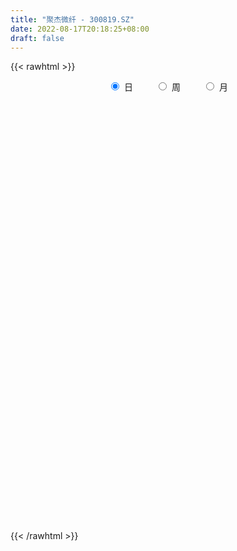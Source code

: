 ```yaml
---
title: "聚杰微纤 - 300819.SZ"
date: 2022-08-17T20:18:25+08:00
draft: false
---
```

{{< rawhtml >}}
    <div style="text-align: center">
        <label style="padding: 1rem;"><input style="margin-right: .5rem" type="radio" name="period" value="D" checked onclick="period_change(this)">日</label>
        <label style="padding: 1rem;"><input style="margin-right: .5rem" type="radio" name="period" value="W" onclick="period_change(this)">周</label>
        <label style="padding: 1rem;"><input style="margin-right: .5rem" type="radio" name="period" value="M" onclick="period_change(this)">月</label>
    </div>
    <div id="chart" style="height: 700px;"></div> 
    <script type="text/javascript">
        const D_v = [25847.91,18258.05,14314.94,22507.45,36857.65,26381.67,23569.54,19978.23,11610.58,15447.82,17485.93,14094.96,19907.01,17908.65,12271.94,16408.83,10907.7,17112.29,43979.77,55305.99,62215.77,42355.38,44152.92,32866.29,22773.02,37470.37,57990.97,60754.78,60432.25,46163.68,79133.49,54189.05,30076.0,44196.84,26921.11,23474.7,50972.89,34820.01,29153.8,32772.76,26202.8,23446.8,14489.0,14302.75,7083.0,13094.88,10352.0,20653.69,22311.0,119413.39,137390.2,167873.13,177736.24,160129.41,164957.95,157851.06,127875.39,101345.61,163042.72,162546.96,186731.84,158013.6,106488.36,84750.14,81098.58,62811.7,62217.72,55569.94,48697.0,41864.44,35556.94,28056.58,108508.87,66948.12,102937.7,154190.88,163069.7,117097.52,93473.0,96605.93,81693.35,66811.23,48657.23,104752.87,79129.0,119278.35,85132.0,95866.93,73642.89,55622.94,46351.35,53572.35,44265.35,57577.37,54307.37,52537.94,49662.41,44296.41,70607.35,53675.37,48922.59,29031.0,42041.94,46320.19,42225.64,39780.41,35633.47,47869.82,50085.0,58211.78,31185.0,37573.39,31648.53,38718.16,49212.18,48061.76,38192.98,79771.98,60666.12,55603.12,36888.37,32867.29,30373.94,28944.94,26890.59,23620.49,25836.0,24131.0,28795.94,19360.0,23929.0,23015.0,21147.88,18724.0,34518.94,39359.0,44508.18,39437.58,55081.12,85868.0,56885.0,49267.0,41458.0,37121.0,37406.0,31893.0,29164.0,107773.67,139832.49,93606.0,67543.0,43843.0,53427.0,52571.49,104675.49,61759.0,49471.0,80752.0,136582.0,97979.0,103151.0,96459.95,90697.0,62415.95,55506.0,57431.0,73112.0,52783.0,77786.0,55608.0,44392.0,57125.0,78718.0,57210.0,41811.0,44076.0,70352.0,62288.0,68764.0,86281.0,86196.49,82802.0,81596.24,59484.0,38305.81,54254.75,45674.83,62749.94,50856.0,59892.0,47228.94,43570.0,77666.16,52605.0,43030.0,28131.94,24653.94,23278.92,26657.98,52639.98,31868.92,24708.94,20834.81,35659.0,27554.0,19440.81,20030.0,13625.94,16396.0,26563.0,20984.0,29113.96,21831.0,18489.94,17305.88,45291.94,29590.0,44762.94,25852.0,23515.94,81518.52,51444.0,48797.0,31645.94,29738.94,25874.0,28680.51,21691.88,19347.94,25089.94,31053.08,24099.7,25227.0,16894.0,36289.76,23509.0,21359.0,15233.0,14111.58,19570.0,21265.0,16135.02,14201.0,29063.94,20362.94,16644.94,15159.94,21596.94,25982.94,22602.77,14190.0,16700.77,13679.94,14332.94,10122.94,17065.57,11815.99,14969.0,13486.0,24894.77,15142.94,12709.0,14193.0,11011.0,12977.0,12895.32,13050.37,8558.2,15226.57,10080.0,18314.02,13735.02,14899.0,28519.79,18316.0,16594.82,9883.0,16714.0,23944.76,18851.76,14312.51,6382.98,14519.0,20466.0,10423.0,7064.0,8004.0,4614.94,17208.37,40513.35,63456.94,37814.76,30186.0,50781.75,47445.0,32228.0,25875.0,20666.0,23035.02,17921.0,12239.0,17218.0,10953.0,17955.0,28625.0,19472.0,21092.0,23043.02,39200.02,35047.02,27105.65,31500.0,21500.0,16684.0,30408.81,19564.0,19930.0,21596.0,25007.0,22341.0,49134.0,30493.0,23060.87,17391.0,12928.0,18299.0,26037.94,19303.94,17620.0,17191.0,9958.0,10447.0,9156.0,28575.0,15474.0,15179.0,10965.0,9917.0,10819.0,7068.0,9562.0,9714.0,11764.0,9472.33,5351.0,6346.0,5449.0,5707.0,9319.0,13191.0,12566.0,10863.0,17203.94,10167.0,6738.0,9439.0,14025.78,11533.57,30687.98,32250.0,19880.17,38338.94,21280.79,8983.0,15111.0,8952.0,9352.94,7298.0,9739.0,7819.0,6349.0,5993.0,6224.77,7761.0,6263.0,6396.0,6674.0,5541.0,8623.0,6749.0,5132.0,11851.0,7036.0,7319.0,5597.0,5934.0,4629.0,5332.0,7337.0,8132.0,10133.0,7346.0,5835.0,7460.0,10195.1,10017.1,7434.0,5978.0,5602.75,6820.0,3710.2,4123.0,47323.75,34478.76,22906.32,15274.62,13292.0,12530.0,7037.0,8844.0,10077.76,5845.0,5465.0,4914.0,5077.0,17234.0,10367.32,5957.0,29091.0,48557.81,62410.38,42625.87,38791.0,30828.0,37521.81,32436.81,21201.2,26458.98,17495.0,15073.0,16172.0,32116.0,23293.2,15006.0,15374.0,21502.0,13928.0,23088.2,15602.0,18579.0,6972.81,13886.81,9536.0,7240.2,6950.0,13539.0,9503.0,15685.0,25716.0,18484.0,15597.5,16389.5,21922.5,21548.5,25692.5,16352.5,16465.0,13050.67,12642.5,13539.0,8869.0,17121.09,14033.99,27794.09,18760.0,27511.31,39473.5,26345.75,75560.3,96254.13,61114.81,33252.99,24962.0,28993.84,13137.0,58017.28,27760.78,43152.77,32288.77,19658.5,17345.0,17106.0,19374.0,19860.0,27190.3,22527.0,15296.0,17923.0,35033.53,15928.5,13144.96,15805.0,10801.0,7724.71,9152.01,15224.0,11423.91,10818.0,9970.0,15909.99]
const D_histogram = [0.0,-0.0319088319,-0.0514395825,-0.0218657878,0.0229454278,0.0155553611,0.0319580318,-0.0161548911,-0.0313083521,-0.0887553973,-0.0865345181,-0.0691703147,-0.0245600537,0.015699643,0.0293882221,0.0026636208,-0.0180020002,-0.0005604284,0.0462347214,0.1401403231,0.2168502668,0.2297653733,0.2551012362,0.1873952346,0.1595828627,0.1802054764,0.2258653445,0.3015404894,0.3530837421,0.3240917266,0.3462348129,0.0864100978,-0.0718797729,-0.0534069563,-0.0807044619,-0.1299695835,-0.0631276441,-0.0417439274,0.0133011163,-0.0277050587,-0.034804084,-0.1337947381,-0.2300038952,-0.3488962974,-0.3964826502,-0.4285245419,-0.3671186504,-0.2208058108,-0.0909829511,0.1623050086,0.7071598616,1.4837231458,2.2701670907,2.5715940644,2.5033251258,2.4756270921,2.2304895748,1.845344799,1.7228347559,1.6946824283,1.737963019,0.9525043183,0.3209595566,-0.0930332892,-0.6301904754,-0.904795839,-1.2964098171,-1.4506992087,-1.5641826367,-1.7363875657,-1.8162650002,-1.7661287437,-1.4652648293,-1.3694026227,-1.0918672487,-0.3232351801,0.2643741843,0.4358909376,0.3685330598,0.346235409,0.0219848761,-0.4011859193,-0.6654255649,-0.4694281651,-0.4440822173,-0.1392787741,0.0142303348,0.2116120778,0.1391216435,-0.1111618173,-0.3656969041,-0.3859965339,-0.4298457051,-0.356903417,-0.568595016,-0.7663306426,-0.8117422977,-0.8742358845,-0.7768797684,-0.7849678518,-0.9552124278,-0.9951828108,-0.9102075419,-0.7767403515,-0.7929659852,-0.8365406129,-0.7641544799,-0.7825980162,-0.7173751359,-0.8210285782,-0.8534704671,-0.935911647,-0.9787807385,-1.0523573078,-0.9276887215,-0.6640395562,-0.4487555921,0.0405723472,0.2591925444,0.3752210924,0.3006705378,0.180729075,0.1364922841,0.1506480601,0.0848077675,0.0090998969,0.0568760085,0.0594381452,-0.0144719925,-0.0896481594,-0.0772333474,-0.0876123545,-0.0783491297,-0.0672923807,0.079117545,0.3197396139,0.5435281605,0.6193511611,0.7533991069,0.9981601193,1.0451283796,0.9926358871,0.864252761,0.7766642442,0.6262070989,0.5174717414,0.3092194223,0.5108438428,0.8140475177,0.9742689999,0.8683264567,0.767610683,0.6864646271,0.6036811172,0.6951427121,0.6348063457,0.4957201006,0.5125473526,0.700352696,0.7024465852,0.7612897488,0.8610932951,0.8696091613,0.6895675664,0.3889973955,0.2038887816,0.1795221336,0.0902095058,0.0693272746,0.0335603097,-0.1788544543,-0.323243579,-0.3286213208,-0.3645393709,-0.5298430171,-0.6463927307,-0.6935307802,-0.6669459498,-0.5257416622,-0.3476179587,-0.3623065351,-0.3213899451,-0.2380990435,-0.361815905,-0.5071392192,-0.497048742,-0.5523172155,-0.7413981547,-0.7710903037,-0.6848031319,-0.6047278999,-0.5237074505,-0.6091595438,-0.6858717888,-0.7827920983,-0.7917016009,-0.7253071901,-0.6958659145,-0.5963697001,-0.3623707735,-0.2520672514,-0.1504729031,-0.0688927311,0.0726045925,0.1387746765,0.1558605954,0.1185944182,0.0999987851,0.0696016714,0.137265241,0.1419160712,0.1952110301,0.1423775339,0.0318516565,0.0134165794,0.1423446027,0.230194936,0.349709959,0.3799012992,0.3146434888,0.5030558087,0.542688064,0.5725453959,0.5155483278,0.4008200329,0.2747910961,0.2370042059,0.1570490128,0.1278872945,0.1209501639,0.1573870856,0.1651343847,0.1649660862,0.093737082,0.0893407525,0.0534703724,-0.0252577068,-0.1017746493,-0.1094830974,-0.1423331674,-0.2125075935,-0.2770243069,-0.3180269925,-0.2610070082,-0.2036547582,-0.1913944145,-0.1431474445,-0.0777385616,0.0085771256,-0.0095048323,-0.0467411208,-0.0001124865,0.0270757094,0.024637638,0.0394399415,0.0195099605,0.013910467,-0.0449864352,-0.0300763225,0.0220852382,-0.002192296,0.0092220773,0.0053738226,0.0138467379,-0.0036185852,-0.0485430411,-0.095449163,-0.1256046712,-0.0897873015,-0.0857681559,-0.0289425916,0.026159257,0.0714889721,0.1489978117,0.1682446754,0.1463907622,0.1359637107,0.138679099,0.1874640893,0.1632225764,0.1081481149,0.0446850578,-0.0131526969,-0.0975878779,-0.1844725066,-0.2175013612,-0.2796413204,-0.2661498116,-0.1632349435,0.0360163729,0.2851223371,0.3558476029,0.3976789182,0.4846711781,0.4934725928,0.4216850898,0.3002735986,0.187900498,0.0407062881,-0.024963237,-0.0730495128,-0.165501766,-0.2326747946,-0.1886924015,-0.0711719155,-0.0290675519,0.026806005,0.0685362692,0.1335195526,0.0874747908,0.0627607238,0.0972411956,0.1074440744,0.0927160168,0.1286546756,0.12142092,0.1319023586,0.0766942314,0.084502542,0.0865340474,0.1605840597,0.1721414338,0.1799074997,0.1493803764,0.110151524,0.0557868007,0.0712391425,0.012054561,-0.0831777996,-0.1945460398,-0.2535868756,-0.2889204469,-0.2832714761,-0.2132953391,-0.1776580854,-0.125440072,-0.0978280194,-0.084948476,-0.1066734251,-0.1104152133,-0.0858451028,-0.074616292,-0.1117350682,-0.1578113818,-0.1665218974,-0.1305544457,-0.1153966941,-0.0927538123,-0.0542696123,0.0069279677,0.0536109203,0.0777779951,0.1074482332,0.1151549526,0.1084289037,0.1125456102,0.0949062548,0.0611481117,0.1025184532,0.0054188161,-0.0010856558,0.0393257902,-0.0143184029,-0.068548729,-0.1794977797,-0.2144726385,-0.2965089282,-0.2830889215,-0.2016007431,-0.1214661377,-0.0646109908,-0.0404963759,-0.0508382535,-0.0227683567,-0.0128855855,0.019570684,0.0363497958,0.0487220981,0.0913960353,0.0970102643,0.1095132516,0.0648021684,0.0445006199,0.0264214236,0.0297679754,0.0507677285,0.0567267255,0.0323951434,0.0177212754,-0.0310137915,-0.108044948,-0.105991576,-0.0848680972,-0.112694345,-0.2071382037,-0.2128310561,-0.1742383397,-0.1305740852,-0.0850842598,-0.0387263998,-0.0050153655,-0.0058757627,0.1452376779,0.1925379185,0.1514300145,0.1167080069,0.102220802,0.0371251768,0.0151127623,-0.0406795823,-0.1037780859,-0.1449373304,-0.1417777231,-0.1662037773,-0.1590356524,-0.1142092528,-0.0765868928,-0.0631465004,0.0398756046,0.1858961983,0.3405782497,0.2888640285,0.1557859056,0.0255566441,0.0123716066,0.0266237106,0.0783249127,0.0880683927,0.1307906944,0.1514406823,0.1587430309,0.2347922791,0.2243263647,0.2043441423,0.1381357373,0.1641722492,0.1499223569,0.1752828668,0.1573710943,0.0605868931,0.0054563259,0.0048381144,-0.030514505,-0.0576354148,-0.0614511702,-0.0362797324,-0.0165127054,0.0371589555,0.1104594875,0.1204929375,-0.3987720963,-0.698356709,-0.8314662934,-0.860294124,-0.8311371876,-0.7671851775,-0.6887717788,-0.584051496,-0.4752973028,-0.4011795172,-0.3096225102,-0.195912575,-0.0987208409,0.0030311341,0.0716679859,0.1387618759,0.2189241743,0.2464167411,0.3161134744,0.3957635009,0.3802099755,0.343862249,0.2898592067,0.2122823727,0.1694615321,0.194317765,0.1730547594,0.2148645828,0.2322608165,0.2412100726,0.2227861965,0.2138286488,0.2005757968,0.198908201,0.1996688489,0.1829493903,0.1519041627,0.1214573389,0.0205908697,-0.0387623563,-0.0510271984,-0.050887655,-0.0358446718,-0.0236545617,-0.0119231593,0.007229226,0.015972577,0.0234405911,0.0334933971,0.0477538608]
const D_fast = [0.0,-0.0398860399,-0.0722766861,-0.0481693384,0.0023782342,-0.0011229922,0.0232691864,-0.0288824592,-0.0518630083,-0.1314989028,-0.1509116531,-0.1508400284,-0.1123697808,-0.0681851733,-0.0471495387,-0.0732082349,-0.0983743559,-0.0810728911,-0.022719061,0.1062216214,0.2371441319,0.3075005816,0.3966117536,0.3757545606,0.3878379045,0.4535118872,0.5556380915,0.7066983587,0.846512547,0.8985434631,1.0072452526,0.7690230619,0.592763248,0.5978843255,0.5504107044,0.468653187,0.5197132154,0.5306609502,0.589031273,0.5410988333,0.525298787,0.3928594483,0.2391493175,0.033032841,-0.1136741744,-0.2528472016,-0.2832209727,-0.1921095857,-0.0850324639,0.2088317479,0.9304765664,2.077970637,3.4319563546,4.3762818445,4.9338441873,5.5250529266,5.837537803,5.913729227,6.2219278728,6.6174461523,7.0952174977,6.5478848767,5.996580004,5.5593288359,4.8646240309,4.3638197075,3.6481032752,3.1311390814,2.6266099943,2.0203081739,1.4863644893,1.0949685598,1.0295162669,0.7830278178,0.7875963797,1.4754196532,2.1291225638,2.4096120514,2.4343874385,2.4986486399,2.1798943261,1.6564270508,1.2258310141,1.3044713726,1.2187967661,1.4887805157,1.6458472083,1.8961319708,1.8584219474,1.5803480323,1.2343887195,1.1175899562,0.9662793587,0.9499957925,0.5961554396,0.2068371523,-0.0415100773,-0.3225626352,-0.4194264611,-0.6237565075,-1.0328041905,-1.3215702761,-1.4641468927,-1.5248647902,-1.7393319202,-1.9920417011,-2.1106941881,-2.3247872284,-2.4389081321,-2.7478187189,-2.9936282246,-3.3100473163,-3.5976115925,-3.9342774887,-4.0415310827,-3.9438918065,-3.8407967404,-3.3413257144,-3.057907381,-2.8480735599,-2.84745648,-2.9222156741,-2.9323293939,-2.880511603,-2.9251499536,-2.99858285,-2.9365877363,-2.9191660633,-2.9966941992,-3.0942824059,-3.1011759308,-3.1334580265,-3.1437820842,-3.1495484304,-2.9833591183,-2.662802146,-2.3031315592,-2.0724707683,-1.7500730459,-1.2557720036,-0.9475216485,-0.7518551691,-0.664175105,-0.5575975607,-0.5515029313,-0.5308703535,-0.661817817,-0.3324824358,0.1742331186,0.5780218507,0.6891609217,0.7803478187,0.8708179196,0.938954689,1.204201962,1.302567182,1.287410962,1.4323750522,1.7952685695,1.9729741051,2.2221397059,2.5372165759,2.7631347325,2.7554850292,2.5521642071,2.4180277886,2.438541674,2.3717814227,2.3682310101,2.3408541226,2.083725745,1.8585257256,1.7709926537,1.6439397608,1.3461753603,1.0680274641,0.8475067195,0.7073550625,0.7171239345,0.8083431483,0.7030779381,0.6636470419,0.6874131826,0.4732423449,0.2011342259,0.0869625176,-0.1063852598,-0.4808157377,-0.7032804626,-0.7881940738,-0.8593008168,-0.90920723,-1.1469492092,-1.3951294014,-1.6877477355,-1.8945826384,-2.0095150251,-2.1540402281,-2.2036364387,-2.0602302055,-2.0129434962,-1.9489673736,-1.8846103845,-1.7249619128,-1.6240981596,-1.5680470919,-1.5756646646,-1.5692606014,-1.5822572972,-1.4802774173,-1.4401475693,-1.3380498529,-1.3552889656,-1.457851929,-1.4729328612,-1.3084186871,-1.1630196199,-0.9560771071,-0.8309104421,-0.8175073804,-0.5033311083,-0.3280268369,-0.1550331561,-0.0831431423,-0.097666429,-0.1549975917,-0.1335334304,-0.1742263704,-0.171416265,-0.1481158546,-0.0723321615,-0.0233012662,0.0177719567,-0.0300227769,-0.0120839183,-0.0345867053,-0.1196292112,-0.2215898161,-0.2566690385,-0.3251024003,-0.4484037248,-0.582176515,-0.7026859487,-0.7109177164,-0.7044791559,-0.7400674158,-0.727607307,-0.6816330645,-0.5931730959,-0.6136312619,-0.6625528306,-0.6159523179,-0.5819951947,-0.5782738566,-0.5536115677,-0.5686640586,-0.5707859353,-0.6409294464,-0.6335384143,-0.575855544,-0.6006811523,-0.5869612596,-0.5894660586,-0.5775314589,-0.5959014283,-0.6529616444,-0.7237300571,-0.7852867331,-0.7719161888,-0.7893390821,-0.7397491657,-0.6781075029,-0.6149055447,-0.5001472522,-0.4388392196,-0.4240954423,-0.4005315661,-0.3631464031,-0.2674953905,-0.2509312593,-0.2789686921,-0.3312604848,-0.3923864137,-0.5012185641,-0.6342213194,-0.7216255144,-0.8536758037,-0.9067217477,-0.8446156156,-0.6363602059,-0.3159736575,-0.156286491,-0.0150354461,0.1931246084,0.3252941712,0.3589279407,0.3125848491,0.2471868731,0.1101692352,0.0382589008,-0.0280897532,-0.1619174479,-0.2872591751,-0.2904498824,-0.1907223753,-0.1558848996,-0.0933098415,-0.0344455099,0.0639176616,0.0397415975,0.0307177115,0.0895084821,0.1265723795,0.1350233262,0.2031256539,0.2262471283,0.2697041566,0.2336695872,0.2626035333,0.2862685505,0.4004645777,0.4550573103,0.5078002512,0.5146182219,0.5029272506,0.4625092275,0.4957713549,0.4396004137,0.3235736031,0.163568853,0.0411312983,-0.0664323848,-0.131601283,-0.1149489807,-0.1237262484,-0.102868253,-0.0997132052,-0.1080707809,-0.1564640863,-0.1878096778,-0.1847008429,-0.1921261051,-0.2571786484,-0.3427078074,-0.3930487974,-0.3897199572,-0.4034113791,-0.4039569503,-0.3790401535,-0.3161105815,-0.2560248989,-0.2124133253,-0.1558810289,-0.1193855713,-0.0990043942,-0.0667512853,-0.060664077,-0.0791351921,-0.0121352374,-0.1078801704,-0.1146560562,-0.0644131626,-0.1216369564,-0.1930044649,-0.3488279605,-0.4374209789,-0.5935845007,-0.6509367243,-0.6198487317,-0.5700806608,-0.5293782615,-0.5153877406,-0.5384391815,-0.5160613739,-0.5093999991,-0.4720510587,-0.4461844978,-0.421631671,-0.356108725,-0.3262419299,-0.2863606297,-0.3148711709,-0.3240475644,-0.3355214047,-0.3247328591,-0.2910411739,-0.2709004955,-0.2871332917,-0.297376841,-0.3538653557,-0.4579077493,-0.4823522713,-0.4824458168,-0.5384456508,-0.6846740604,-0.7435746768,-0.7485415453,-0.7375208121,-0.7133020517,-0.6766257916,-0.6441685987,-0.6464979365,-0.4590750766,-0.3636403563,-0.3668907566,-0.3724357625,-0.361367767,-0.4171820979,-0.4354163219,-0.5013785621,-0.5904215871,-0.6678151642,-0.7000999877,-0.7660769862,-0.7986677745,-0.782393688,-0.7639180512,-0.7662642839,-0.6532732778,-0.4607786345,-0.2209520207,-0.2004502347,-0.2945818812,-0.4184219817,-0.4285141176,-0.4076060859,-0.3363236556,-0.3045630774,-0.2291431021,-0.1706329437,-0.1236448373,0.0111024807,0.0567181574,0.0878219706,0.0561474999,0.1232270741,0.146457771,0.2156389977,0.2370699987,0.1554325208,0.1016660351,0.1022573521,0.0592761065,0.017746343,-0.0014322049,0.0146692997,0.0303081504,0.0932695502,0.194184954,0.2343416385,-0.3846164195,-0.8587902093,-1.1997663671,-1.4436677287,-1.6222950892,-1.7501393735,-1.8439189196,-1.8852115107,-1.8952816433,-1.9214587369,-1.9073073575,-1.8425755661,-1.7700640421,-1.6675542836,-1.5810004354,-1.4792160764,-1.3443227344,-1.2552259823,-1.1065008805,-0.9279099787,-0.8484110103,-0.7987931745,-0.7803314152,-0.804837656,-0.8052931135,-0.7318574393,-0.7098567551,-0.614330786,-0.5388693482,-0.4696175739,-0.4323449008,-0.3878452864,-0.3509541891,-0.3028947347,-0.2522168746,-0.2231989856,-0.2162681725,-0.2163506617,-0.3120694134,-0.3811132285,-0.4061348702,-0.4187172405,-0.4126354253,-0.4063589556,-0.3976083431,-0.3766486513,-0.363912156,-0.3505839941,-0.3321578388,-0.3059589099]
const D_slow = [0.0,-0.007977208,-0.0208371036,-0.0263035505,-0.0205671936,-0.0166783533,-0.0086888454,-0.0127275682,-0.0205546562,-0.0427435055,-0.064377135,-0.0816697137,-0.0878097271,-0.0838848164,-0.0765377608,-0.0758718556,-0.0803723557,-0.0805124628,-0.0689537824,-0.0339187017,0.0202938651,0.0777352084,0.1415105174,0.1883593261,0.2282550417,0.2733064108,0.329772747,0.4051578693,0.4934288048,0.5744517365,0.6610104397,0.6826129642,0.6646430209,0.6512912818,0.6311151664,0.5986227705,0.5828408595,0.5724048776,0.5757301567,0.568803892,0.560102871,0.5266541865,0.4691532127,0.3819291383,0.2828084758,0.1756773403,0.0838976777,0.028696225,0.0059504872,0.0465267394,0.2233167048,0.5942474912,1.1617892639,1.80468778,2.4305190615,3.0494258345,3.6070482282,4.068384428,4.4990931169,4.922763724,5.3572544787,5.5953805583,5.6756204475,5.6523621252,5.4948145063,5.2686155466,4.9445130923,4.5818382901,4.1907926309,3.7566957395,3.3026294895,2.8610973035,2.4947810962,2.1524304405,1.8794636284,1.7986548333,1.8647483794,1.9737211138,2.0658543787,2.152413231,2.15790945,2.0576129702,1.891256579,1.7738995377,1.6628789834,1.6280592898,1.6316168735,1.684519893,1.7193003039,1.6915098495,1.6000856235,1.5035864901,1.3961250638,1.3068992095,1.1647504555,0.9731677949,0.7702322205,0.5516732493,0.3574533072,0.1612113443,-0.0775917627,-0.3263874653,-0.5539393508,-0.7481244387,-0.946365935,-1.1555010882,-1.3465397082,-1.5421892122,-1.7215329962,-1.9267901407,-2.1401577575,-2.3741356693,-2.6188308539,-2.8819201809,-3.1138423612,-3.2798522503,-3.3920411483,-3.3818980615,-3.3170999254,-3.2232946523,-3.1481270179,-3.1029447491,-3.0688216781,-3.031159663,-3.0099577212,-3.0076827469,-2.9934637448,-2.9786042085,-2.9822222066,-3.0046342465,-3.0239425834,-3.045845672,-3.0654329544,-3.0822560496,-3.0624766634,-2.9825417599,-2.8466597198,-2.6918219295,-2.5034721528,-2.2539321229,-1.992650028,-1.7444910562,-1.528427866,-1.3342618049,-1.1777100302,-1.0483420949,-0.9710372393,-0.8433262786,-0.6398143991,-0.3962471492,-0.179165535,0.0127371358,0.1843532925,0.3352735718,0.5090592498,0.6677608363,0.7916908614,0.9198276996,1.0949158736,1.2705275199,1.4608499571,1.6761232808,1.8935255712,2.0659174628,2.1631668116,2.214139007,2.2590195404,2.2815719169,2.2989037355,2.3072938129,2.2625801994,2.1817693046,2.0996139744,2.0084791317,1.8760183774,1.7144201947,1.5410374997,1.3743010123,1.2428655967,1.155961107,1.0653844732,0.985036987,0.9255122261,0.8350582498,0.7082734451,0.5840112596,0.4459319557,0.260582417,0.0678098411,-0.1033909419,-0.2545729169,-0.3854997795,-0.5377896654,-0.7092576126,-0.9049556372,-1.1028810374,-1.284207835,-1.4581743136,-1.6072667386,-1.697859432,-1.7608762448,-1.7984944706,-1.8157176534,-1.7975665052,-1.7628728361,-1.7239076873,-1.6942590827,-1.6692593865,-1.6518589686,-1.6175426583,-1.5820636405,-1.533260883,-1.4976664995,-1.4897035854,-1.4863494406,-1.4507632899,-1.3932145559,-1.3057870661,-1.2108117413,-1.1321508691,-1.006386917,-0.870714901,-0.727578552,-0.59869147,-0.4984864618,-0.4297886878,-0.3705376363,-0.3312753831,-0.2993035595,-0.2690660185,-0.2297192471,-0.188435651,-0.1471941294,-0.1237598589,-0.1014246708,-0.0880570777,-0.0943715044,-0.1198151667,-0.1471859411,-0.1827692329,-0.2358961313,-0.305152208,-0.3846589562,-0.4499107082,-0.5008243977,-0.5486730014,-0.5844598625,-0.6038945029,-0.6017502215,-0.6041264296,-0.6158117098,-0.6158398314,-0.6090709041,-0.6029114946,-0.5930515092,-0.5881740191,-0.5846964023,-0.5959430111,-0.6034620918,-0.5979407822,-0.5984888562,-0.5961833369,-0.5948398812,-0.5913781968,-0.5922828431,-0.6044186033,-0.6282808941,-0.6596820619,-0.6821288873,-0.7035709262,-0.7108065741,-0.7042667599,-0.6863945168,-0.6491450639,-0.6070838951,-0.5704862045,-0.5364952768,-0.5018255021,-0.4549594798,-0.4141538357,-0.387116807,-0.3759455425,-0.3792337167,-0.4036306862,-0.4497488129,-0.5041241532,-0.5740344833,-0.6405719362,-0.681380672,-0.6723765788,-0.6010959945,-0.5121340938,-0.4127143643,-0.2915465697,-0.1681784216,-0.0627571491,0.0123112505,0.059286375,0.0694629471,0.0632221378,0.0449597596,0.0035843181,-0.0545843805,-0.1017574809,-0.1195504598,-0.1268173477,-0.1201158465,-0.1029817792,-0.069601891,-0.0477331933,-0.0320430124,-0.0077327135,0.0191283051,0.0423073094,0.0744709783,0.1048262083,0.1378017979,0.1569753558,0.1781009913,0.1997345031,0.2398805181,0.2829158765,0.3278927514,0.3652378455,0.3927757266,0.4067224267,0.4245322124,0.4275458526,0.4067514027,0.3581148928,0.2947181739,0.2224880621,0.1516701931,0.0983463583,0.053931837,0.022571819,-0.0018851858,-0.0231223049,-0.0497906611,-0.0773944645,-0.0988557402,-0.1175098132,-0.1454435802,-0.1848964257,-0.2265269,-0.2591655114,-0.288014685,-0.311203138,-0.3247705411,-0.3230385492,-0.3096358191,-0.2901913204,-0.2633292621,-0.2345405239,-0.207433298,-0.1792968954,-0.1555703317,-0.1402833038,-0.1146536905,-0.1132989865,-0.1135704004,-0.1037389529,-0.1073185536,-0.1244557359,-0.1693301808,-0.2229483404,-0.2970755725,-0.3678478028,-0.4182479886,-0.448614523,-0.4647672707,-0.4748913647,-0.4876009281,-0.4932930172,-0.4965144136,-0.4916217426,-0.4825342937,-0.4703537691,-0.4475047603,-0.4232521942,-0.3958738813,-0.3796733392,-0.3685481843,-0.3619428284,-0.3545008345,-0.3418089024,-0.327627221,-0.3195284352,-0.3150981163,-0.3228515642,-0.3498628012,-0.3763606952,-0.3975777195,-0.4257513058,-0.4775358567,-0.5307436207,-0.5743032056,-0.6069467269,-0.6282177919,-0.6378993918,-0.6391532332,-0.6406221739,-0.6043127544,-0.5561782748,-0.5183207712,-0.4891437694,-0.4635885689,-0.4543072747,-0.4505290842,-0.4606989797,-0.4866435012,-0.5228778338,-0.5583222646,-0.5998732089,-0.639632122,-0.6681844352,-0.6873311584,-0.7031177835,-0.6931488824,-0.6466748328,-0.5615302704,-0.4893142632,-0.4503677868,-0.4439786258,-0.4408857242,-0.4342297965,-0.4146485683,-0.3926314701,-0.3599337965,-0.322073626,-0.2823878682,-0.2236897985,-0.1676082073,-0.1165221717,-0.0819882374,-0.0409451751,-0.0034645859,0.0403561308,0.0796989044,0.0948456277,0.0962097092,0.0974192378,0.0897906115,0.0753817578,0.0600189653,0.0509490321,0.0468208558,0.0561105947,0.0837254666,0.1138487009,0.0141556769,-0.1604335004,-0.3683000737,-0.5833736047,-0.7911579016,-0.982954196,-1.1551471407,-1.3011600147,-1.4199843404,-1.5202792197,-1.5976848473,-1.646662991,-1.6713432013,-1.6705854177,-1.6526684213,-1.6179779523,-1.5632469087,-1.5016427234,-1.4226143548,-1.3236734796,-1.2286209857,-1.1426554235,-1.0701906218,-1.0171200287,-0.9747546456,-0.9261752044,-0.8829115145,-0.8291953688,-0.7711301647,-0.7108276465,-0.6551310974,-0.6016739352,-0.551529986,-0.5018029357,-0.4518857235,-0.4061483759,-0.3681723352,-0.3378080005,-0.3326602831,-0.3423508722,-0.3551076718,-0.3678295855,-0.3767907535,-0.3827043939,-0.3856851837,-0.3838778772,-0.379884733,-0.3740245852,-0.3656512359,-0.3537127707]
const D_data = [['2020-07-29', 25.1, 26.01, 25.1, 26.06],['2020-07-30', 25.84, 25.51, 25.36, 25.9],['2020-07-31', 25.58, 25.49, 25.21, 25.78],['2020-08-03', 25.55, 26.1, 25.55, 26.12],['2020-08-04', 26.0, 26.49, 25.55, 27.43],['2020-08-05', 26.08, 25.95, 25.57, 26.34],['2020-08-06', 25.9, 26.29, 25.84, 26.42],['2020-08-07', 26.26, 25.4, 25.26, 26.26],['2020-08-10', 25.3, 25.62, 25.24, 25.85],['2020-08-11', 25.73, 24.84, 24.8, 25.97],['2020-08-12', 24.84, 25.36, 24.25, 25.43],['2020-08-13', 25.35, 25.53, 25.18, 25.82],['2020-08-14', 25.42, 25.99, 25.36, 26.18],['2020-08-17', 26.19, 26.15, 25.68, 26.19],['2020-08-18', 26.38, 25.97, 25.86, 26.39],['2020-08-19', 25.81, 25.43, 25.3, 25.95],['2020-08-20', 25.2, 25.36, 24.88, 25.65],['2020-08-21', 25.5, 25.81, 25.42, 25.95],['2020-08-24', 25.8, 26.36, 25.54, 27.06],['2020-08-25', 26.15, 27.4, 25.95, 28.27],['2020-08-26', 27.24, 27.79, 26.82, 28.9],['2020-08-27', 27.85, 27.42, 26.64, 27.85],['2020-08-28', 27.86, 27.89, 26.61, 28.67],['2020-08-31', 27.66, 26.81, 26.77, 27.89],['2020-09-01', 26.68, 27.22, 26.2, 27.25],['2020-09-02', 27.02, 27.98, 26.78, 28.05],['2020-09-03', 27.82, 28.68, 27.73, 30.0],['2020-09-04', 27.59, 29.65, 27.59, 30.2],['2020-09-07', 29.29, 30.02, 28.6, 30.5],['2020-09-08', 30.01, 29.42, 28.66, 30.15],['2020-09-09', 28.97, 30.4, 28.6, 33.88],['2020-09-10', 30.64, 26.49, 26.3, 30.64],['2020-09-11', 25.96, 26.73, 25.17, 27.15],['2020-09-14', 26.9, 28.61, 26.5, 29.03],['2020-09-15', 29.19, 28.05, 27.7, 29.19],['2020-09-16', 28.05, 27.57, 27.08, 28.3],['2020-09-17', 27.58, 29.08, 27.23, 29.86],['2020-09-18', 29.1, 28.79, 28.61, 29.75],['2020-09-21', 28.57, 29.49, 28.33, 29.57],['2020-09-22', 29.27, 28.4, 28.25, 29.8],['2020-09-23', 28.15, 28.75, 27.7, 28.88],['2020-09-24', 28.67, 27.32, 27.2, 28.67],['2020-09-25', 27.55, 26.75, 26.56, 27.77],['2020-09-28', 26.79, 25.71, 25.51, 27.19],['2020-09-29', 25.8, 25.9, 25.7, 26.29],['2020-09-30', 26.14, 25.58, 24.93, 26.22],['2020-10-09', 25.85, 26.53, 25.85, 26.63],['2020-10-12', 26.8, 27.93, 26.65, 28.19],['2020-10-13', 28.04, 28.35, 27.65, 28.65],['2020-10-14', 29.1, 30.97, 29.1, 34.02],['2020-10-15', 29.8, 37.16, 29.45, 37.16],['2020-10-16', 39.01, 44.59, 39.01, 44.59],['2020-10-19', 46.0, 50.59, 42.02, 53.51],['2020-10-20', 47.5, 49.62, 45.88, 50.14],['2020-10-21', 47.7, 47.96, 47.6, 52.88],['2020-10-22', 45.4, 50.6, 44.28, 55.3],['2020-10-23', 50.19, 49.5, 46.8, 52.15],['2020-10-26', 49.15, 48.22, 45.7, 49.99],['2020-10-27', 48.1, 52.18, 46.76, 53.5],['2020-10-28', 50.27, 55.0, 49.27, 59.76],['2020-10-29', 52.31, 58.05, 52.31, 66.0],['2020-10-30', 55.3, 47.51, 47.0, 56.1],['2020-11-02', 46.5, 46.91, 45.66, 49.9],['2020-11-03', 47.0, 47.7, 45.21, 48.3],['2020-11-04', 47.02, 44.08, 43.56, 47.1],['2020-11-05', 44.73, 45.32, 43.0, 46.0],['2020-11-06', 45.5, 41.89, 41.3, 47.44],['2020-11-09', 42.53, 42.96, 42.2, 43.98],['2020-11-10', 43.64, 42.16, 40.88, 43.97],['2020-11-11', 42.21, 39.89, 39.7, 43.0],['2020-11-12', 40.3, 39.44, 38.01, 40.69],['2020-11-13', 40.0, 39.99, 39.02, 40.0],['2020-11-16', 42.15, 43.17, 41.41, 45.05],['2020-11-17', 41.5, 40.87, 39.7, 42.8],['2020-11-18', 40.87, 43.46, 40.7, 44.76],['2020-11-19', 44.0, 52.15, 43.09, 52.15],['2020-11-20', 48.97, 53.8, 48.78, 55.34],['2020-11-23', 51.85, 51.2, 49.01, 53.72],['2020-11-24', 49.22, 49.1, 46.5, 50.1],['2020-11-25', 48.37, 50.01, 47.1, 51.23],['2020-11-26', 48.5, 45.74, 45.5, 49.5],['2020-11-27', 46.21, 42.62, 42.08, 46.5],['2020-11-30', 41.99, 42.6, 41.57, 43.49],['2020-12-01', 42.9, 47.99, 42.0, 49.85],['2020-12-02', 47.01, 46.33, 45.25, 48.67],['2020-12-03', 46.42, 50.73, 46.41, 52.3],['2020-12-04', 48.34, 50.26, 47.0, 50.68],['2020-12-07', 49.53, 52.09, 48.14, 52.75],['2020-12-08', 50.64, 49.43, 48.22, 51.5],['2020-12-09', 49.04, 46.58, 46.5, 49.95],['2020-12-10', 45.91, 45.2, 45.02, 48.39],['2020-12-11', 44.31, 47.31, 43.85, 47.82],['2020-12-14', 47.41, 46.72, 45.48, 47.85],['2020-12-15', 47.35, 48.14, 46.76, 49.55],['2020-12-16', 46.99, 44.0, 44.0, 47.7],['2020-12-17', 42.01, 42.68, 40.5, 43.5],['2020-12-18', 42.0, 43.42, 42.0, 45.57],['2020-12-21', 44.0, 42.33, 42.08, 44.68],['2020-12-22', 42.38, 43.83, 40.62, 45.79],['2020-12-23', 43.0, 42.16, 41.5, 43.79],['2020-12-24', 41.7, 38.95, 38.88, 41.7],['2020-12-25', 39.18, 39.2, 38.3, 39.62],['2020-12-28', 40.42, 40.06, 39.79, 41.62],['2020-12-29', 38.96, 40.49, 38.13, 41.5],['2020-12-30', 39.41, 38.18, 37.88, 39.83],['2020-12-31', 37.3, 36.87, 36.86, 38.85],['2021-01-04', 36.87, 37.58, 36.3, 38.0],['2021-01-05', 37.8, 35.76, 35.0, 37.98],['2021-01-06', 35.55, 36.1, 34.43, 37.5],['2021-01-07', 35.25, 33.0, 31.61, 35.94],['2021-01-08', 33.01, 32.56, 31.8, 33.79],['2021-01-11', 32.36, 30.58, 30.5, 32.64],['2021-01-12', 31.0, 29.61, 29.51, 31.7],['2021-01-13', 30.38, 27.7, 27.59, 30.38],['2021-01-14', 27.86, 29.1, 27.6, 29.89],['2021-01-15', 28.98, 30.8, 28.19, 31.31],['2021-01-18', 30.73, 30.57, 30.0, 32.09],['2021-01-19', 30.7, 35.27, 30.03, 36.36],['2021-01-20', 33.52, 33.44, 32.1, 34.0],['2021-01-21', 33.0, 32.85, 31.55, 34.38],['2021-01-22', 32.21, 30.39, 30.39, 32.4],['2021-01-25', 31.08, 29.04, 29.0, 31.44],['2021-01-26', 28.01, 29.23, 28.01, 30.37],['2021-01-27', 29.08, 29.56, 28.07, 30.3],['2021-01-28', 29.2, 28.08, 28.08, 30.1],['2021-01-29', 28.03, 27.18, 26.98, 28.9],['2021-02-01', 27.49, 28.25, 27.48, 28.52],['2021-02-02', 28.53, 27.44, 27.4, 29.25],['2021-02-03', 27.4, 25.88, 25.63, 27.4],['2021-02-04', 25.67, 24.99, 24.8, 26.4],['2021-02-05', 25.01, 25.42, 25.01, 26.45],['2021-02-08', 25.66, 24.64, 23.92, 25.7],['2021-02-09', 24.6, 24.38, 23.8, 25.12],['2021-02-10', 24.39, 23.96, 23.62, 24.95],['2021-02-18', 24.3, 25.65, 24.11, 25.92],['2021-02-19', 25.91, 27.61, 25.5, 27.72],['2021-02-22', 27.75, 28.59, 26.6, 29.01],['2021-02-23', 28.48, 27.62, 26.81, 28.48],['2021-02-24', 27.78, 29.1, 27.47, 30.06],['2021-02-25', 29.17, 31.88, 28.54, 32.6],['2021-02-26', 30.39, 30.71, 29.65, 32.23],['2021-03-01', 30.65, 30.0, 28.9, 30.65],['2021-03-02', 30.14, 29.07, 28.22, 30.14],['2021-03-03', 29.18, 29.45, 28.2, 29.7],['2021-03-04', 29.38, 28.4, 27.95, 29.38],['2021-03-05', 28.09, 28.52, 27.67, 29.08],['2021-03-08', 28.6, 26.6, 26.6, 28.91],['2021-03-09', 27.01, 31.92, 26.51, 31.92],['2021-03-10', 31.67, 34.99, 29.81, 38.0],['2021-03-11', 34.47, 35.1, 33.0, 36.07],['2021-03-12', 34.48, 32.61, 32.31, 35.0],['2021-03-15', 32.43, 32.76, 31.37, 32.85],['2021-03-16', 32.1, 33.11, 31.7, 33.44],['2021-03-17', 33.54, 33.2, 31.78, 33.77],['2021-03-18', 33.1, 35.99, 33.0, 37.9],['2021-03-19', 35.0, 34.79, 34.22, 36.75],['2021-03-22', 34.99, 33.82, 33.08, 34.99],['2021-03-23', 33.62, 35.97, 32.0, 36.3],['2021-03-24', 35.31, 39.3, 35.0, 42.55],['2021-03-25', 39.0, 38.22, 36.0, 39.69],['2021-03-26', 37.95, 39.88, 36.88, 42.19],['2021-03-29', 39.83, 41.7, 38.47, 42.56],['2021-03-30', 42.14, 41.8, 40.48, 43.14],['2021-03-31', 41.0, 39.88, 38.9, 42.0],['2021-04-01', 39.81, 37.8, 37.03, 39.9],['2021-04-02', 38.43, 38.48, 37.5, 39.85],['2021-04-06', 38.57, 40.4, 37.89, 41.5],['2021-04-07', 40.75, 39.71, 39.31, 40.78],['2021-04-08', 39.99, 40.66, 39.41, 42.2],['2021-04-09', 41.29, 40.69, 40.0, 42.4],['2021-04-12', 40.0, 38.07, 38.0, 40.0],['2021-04-13', 38.06, 38.07, 37.5, 38.88],['2021-04-14', 38.54, 39.45, 37.33, 40.0],['2021-04-15', 39.5, 38.97, 38.13, 40.81],['2021-04-16', 39.35, 36.72, 36.7, 39.35],['2021-04-19', 36.79, 36.35, 35.32, 37.94],['2021-04-20', 36.36, 36.47, 34.0, 36.71],['2021-04-21', 36.0, 37.0, 35.49, 37.82],['2021-04-22', 36.5, 38.6, 36.1, 38.86],['2021-04-23', 38.6, 39.75, 37.2, 41.4],['2021-04-26', 38.58, 37.65, 36.2, 40.73],['2021-04-27', 37.74, 38.29, 36.6, 39.5],['2021-04-28', 37.99, 39.07, 36.9, 41.5],['2021-04-29', 38.13, 36.25, 36.25, 38.5],['2021-04-30', 36.2, 35.01, 35.0, 37.33],['2021-05-06', 35.79, 36.28, 35.2, 36.7],['2021-05-07', 36.72, 34.99, 34.26, 36.72],['2021-05-10', 35.3, 32.18, 31.5, 35.45],['2021-05-11', 31.8, 33.0, 30.81, 33.4],['2021-05-12', 32.9, 34.02, 32.2, 34.4],['2021-05-13', 34.35, 33.85, 33.65, 34.79],['2021-05-14', 34.28, 33.8, 33.27, 34.28],['2021-05-17', 33.5, 31.18, 29.0, 33.88],['2021-05-18', 30.72, 30.24, 29.55, 31.18],['2021-05-19', 30.09, 28.81, 28.81, 30.24],['2021-05-20', 28.43, 28.85, 28.02, 29.2],['2021-05-21', 28.85, 29.17, 28.21, 29.46],['2021-05-24', 29.15, 28.2, 28.2, 29.28],['2021-05-25', 28.32, 28.69, 27.4, 28.69],['2021-05-26', 28.55, 30.66, 28.3, 31.29],['2021-05-27', 30.44, 29.55, 29.5, 30.44],['2021-05-28', 29.25, 29.6, 29.25, 30.49],['2021-05-31', 30.19, 29.5, 29.02, 30.19],['2021-06-01', 29.51, 30.6, 29.36, 31.05],['2021-06-02', 30.2, 30.05, 29.91, 30.99],['2021-06-03', 30.14, 29.53, 29.46, 30.2],['2021-06-04', 29.46, 28.66, 28.41, 29.46],['2021-06-07', 28.66, 28.59, 28.2, 28.95],['2021-06-08', 28.51, 28.14, 28.06, 28.7],['2021-06-09', 28.4, 29.32, 28.06, 29.63],['2021-06-10', 29.05, 28.61, 28.53, 29.29],['2021-06-11', 28.89, 29.29, 28.68, 30.48],['2021-06-15', 28.0, 27.88, 27.85, 28.48],['2021-06-16', 27.8, 26.57, 26.52, 27.8],['2021-06-17', 26.63, 27.18, 26.58, 27.84],['2021-06-18', 27.29, 29.18, 27.29, 29.97],['2021-06-21', 29.15, 29.2, 28.96, 29.99],['2021-06-22', 29.73, 30.2, 29.02, 30.85],['2021-06-23', 30.07, 29.6, 29.22, 30.07],['2021-06-24', 29.35, 28.42, 28.18, 29.5],['2021-06-25', 28.59, 32.11, 28.42, 34.1],['2021-06-28', 31.25, 31.15, 30.77, 32.0],['2021-06-29', 30.79, 31.55, 30.0, 32.47],['2021-06-30', 32.1, 30.73, 30.41, 32.1],['2021-07-01', 30.25, 29.83, 29.76, 31.47],['2021-07-02', 29.94, 29.24, 28.01, 30.62],['2021-07-05', 29.11, 30.05, 28.6, 30.23],['2021-07-06', 30.1, 29.31, 28.84, 30.13],['2021-07-07', 29.01, 29.72, 29.01, 29.92],['2021-07-08', 29.68, 29.96, 29.03, 30.5],['2021-07-09', 29.83, 30.66, 29.58, 31.29],['2021-07-12', 30.54, 30.52, 30.12, 30.97],['2021-07-13', 30.45, 30.55, 29.65, 31.1],['2021-07-14', 30.24, 29.55, 29.5, 30.74],['2021-07-15', 29.43, 30.24, 29.3, 31.98],['2021-07-16', 30.09, 29.78, 29.52, 30.84],['2021-07-19', 29.96, 28.93, 28.88, 29.96],['2021-07-20', 28.67, 28.47, 28.34, 29.14],['2021-07-21', 28.62, 29.0, 28.5, 29.18],['2021-07-22', 29.28, 28.45, 28.37, 29.48],['2021-07-23', 28.45, 27.53, 27.5, 28.84],['2021-07-26', 27.57, 27.0, 26.8, 27.99],['2021-07-27', 27.08, 26.72, 26.53, 27.52],['2021-07-28', 26.0, 27.7, 25.23, 28.39],['2021-07-29', 27.55, 27.76, 27.23, 28.12],['2021-07-30', 27.62, 27.15, 26.8, 27.73],['2021-08-02', 27.15, 27.55, 27.01, 27.66],['2021-08-03', 27.6, 27.9, 27.38, 28.4],['2021-08-04', 28.07, 28.46, 27.73, 29.3],['2021-08-05', 28.12, 27.25, 27.04, 28.3],['2021-08-06', 27.25, 26.75, 26.55, 27.39],['2021-08-09', 26.74, 27.72, 26.68, 27.84],['2021-08-10', 27.81, 27.6, 27.49, 28.1],['2021-08-11', 27.88, 27.23, 27.06, 27.88],['2021-08-12', 27.1, 27.42, 26.91, 27.46],['2021-08-13', 27.21, 26.91, 26.4, 27.49],['2021-08-16', 26.67, 26.95, 26.51, 27.25],['2021-08-17', 27.0, 26.01, 25.81, 27.17],['2021-08-18', 25.8, 26.7, 25.6, 26.7],['2021-08-19', 26.8, 27.26, 26.7, 27.8],['2021-08-20', 26.76, 26.3, 26.14, 26.94],['2021-08-23', 26.22, 26.63, 26.09, 27.03],['2021-08-24', 26.67, 26.38, 26.24, 26.98],['2021-08-25', 26.34, 26.47, 26.0, 26.65],['2021-08-26', 26.55, 26.04, 25.88, 26.55],['2021-08-27', 26.12, 25.42, 25.36, 26.29],['2021-08-30', 25.52, 25.0, 24.81, 25.71],['2021-08-31', 24.95, 24.82, 24.62, 25.3],['2021-09-01', 24.9, 25.48, 24.61, 25.56],['2021-09-02', 25.48, 25.02, 24.82, 25.48],['2021-09-03', 25.02, 25.7, 24.97, 26.34],['2021-09-06', 25.6, 25.88, 25.23, 26.0],['2021-09-07', 25.83, 25.97, 25.8, 26.47],['2021-09-08', 25.9, 26.7, 25.72, 26.85],['2021-09-09', 26.48, 26.27, 26.23, 27.31],['2021-09-10', 26.32, 25.79, 25.64, 26.43],['2021-09-13', 25.75, 25.88, 25.31, 26.19],['2021-09-14', 25.58, 26.06, 25.5, 26.8],['2021-09-15', 26.06, 26.84, 25.6, 26.99],['2021-09-16', 26.63, 26.07, 26.04, 27.14],['2021-09-17', 26.47, 25.52, 25.4, 26.47],['2021-09-22', 25.34, 25.1, 24.88, 25.34],['2021-09-23', 24.89, 24.8, 24.62, 25.64],['2021-09-24', 24.78, 23.98, 23.42, 24.85],['2021-09-27', 23.96, 23.31, 23.21, 23.97],['2021-09-28', 23.32, 23.43, 23.32, 23.9],['2021-09-29', 23.39, 22.53, 22.52, 23.43],['2021-09-30', 22.93, 23.04, 22.67, 23.07],['2021-10-08', 23.6, 24.21, 23.27, 24.71],['2021-10-11', 24.22, 26.09, 24.22, 29.0],['2021-10-12', 25.42, 27.97, 25.42, 28.7],['2021-10-13', 27.54, 26.78, 26.24, 27.54],['2021-10-14', 26.82, 26.96, 26.45, 28.48],['2021-10-15', 27.72, 28.18, 26.76, 28.33],['2021-10-18', 28.0, 27.82, 26.96, 28.8],['2021-10-19', 26.9, 26.99, 26.55, 27.37],['2021-10-20', 26.96, 26.13, 25.76, 26.96],['2021-10-21', 26.3, 25.81, 25.5, 26.65],['2021-10-22', 26.35, 24.77, 24.64, 26.35],['2021-10-25', 24.4, 25.23, 24.3, 25.69],['2021-10-26', 25.47, 25.11, 24.9, 25.47],['2021-10-27', 24.8, 24.08, 23.9, 25.0],['2021-10-28', 24.3, 23.8, 23.63, 24.4],['2021-10-29', 24.24, 24.95, 23.86, 25.06],['2021-11-01', 24.88, 26.19, 24.64, 26.2],['2021-11-02', 26.53, 25.62, 25.3, 26.53],['2021-11-03', 25.56, 26.04, 25.49, 26.46],['2021-11-04', 26.36, 26.15, 25.52, 26.36],['2021-11-05', 26.08, 26.8, 25.9, 26.98],['2021-11-08', 27.2, 25.54, 25.23, 27.21],['2021-11-09', 25.26, 25.67, 25.15, 26.62],['2021-11-10', 25.4, 26.5, 25.4, 26.68],['2021-11-11', 26.21, 26.4, 26.05, 26.65],['2021-11-12', 26.11, 26.16, 25.93, 26.44],['2021-11-15', 26.16, 26.95, 26.0, 27.11],['2021-11-16', 27.22, 26.6, 26.34, 27.22],['2021-11-17', 26.84, 26.95, 26.38, 27.17],['2021-11-18', 27.14, 26.11, 26.07, 27.28],['2021-11-19', 26.14, 26.86, 26.14, 27.12],['2021-11-22', 26.6, 26.91, 26.53, 27.34],['2021-11-23', 26.8, 28.15, 26.62, 28.15],['2021-11-24', 28.24, 27.77, 27.6, 28.31],['2021-11-25', 27.71, 27.96, 27.51, 28.29],['2021-11-26', 27.66, 27.6, 27.18, 27.9],['2021-11-29', 27.0, 27.46, 26.81, 27.89],['2021-11-30', 27.47, 27.14, 26.88, 27.9],['2021-12-01', 27.17, 28.02, 26.9, 28.3],['2021-12-02', 28.02, 27.06, 26.97, 28.02],['2021-12-03', 27.01, 26.22, 26.17, 27.15],['2021-12-06', 26.23, 25.4, 25.15, 26.4],['2021-12-07', 25.4, 25.46, 25.19, 25.76],['2021-12-08', 25.3, 25.32, 25.21, 25.6],['2021-12-09', 25.48, 25.55, 25.2, 25.67],['2021-12-10', 25.95, 26.38, 25.8, 27.55],['2021-12-13', 26.26, 26.09, 25.83, 26.43],['2021-12-14', 25.96, 26.42, 25.92, 26.58],['2021-12-15', 26.7, 26.24, 26.12, 26.7],['2021-12-16', 26.4, 26.09, 25.92, 26.4],['2021-12-17', 26.24, 25.55, 25.53, 26.24],['2021-12-20', 25.42, 25.61, 25.3, 25.85],['2021-12-21', 25.55, 25.93, 25.55, 26.09],['2021-12-22', 26.09, 25.78, 25.71, 26.46],['2021-12-23', 25.61, 25.01, 25.0, 25.98],['2021-12-24', 25.27, 24.54, 24.33, 25.55],['2021-12-27', 24.98, 24.7, 24.12, 24.98],['2021-12-28', 24.95, 25.18, 24.51, 25.24],['2021-12-29', 25.05, 24.92, 24.81, 25.4],['2021-12-30', 25.02, 24.99, 24.82, 25.18],['2021-12-31', 25.41, 25.25, 25.15, 25.87],['2022-01-04', 25.5, 25.74, 25.0, 25.79],['2022-01-05', 25.78, 25.83, 25.07, 25.95],['2022-01-06', 25.6, 25.75, 25.52, 26.25],['2022-01-07', 25.97, 26.0, 25.3, 26.1],['2022-01-10', 26.0, 25.88, 25.6, 26.05],['2022-01-11', 25.88, 25.76, 25.61, 26.0],['2022-01-12', 25.85, 25.95, 25.63, 26.08],['2022-01-13', 26.2, 25.7, 25.7, 26.47],['2022-01-14', 25.6, 25.4, 25.37, 26.14],['2022-01-17', 25.67, 26.41, 25.5, 26.8],['2022-01-18', 26.42, 24.55, 24.49, 26.59],['2022-01-19', 25.1, 25.39, 24.68, 25.99],['2022-01-20', 25.98, 26.07, 25.81, 27.07],['2022-01-21', 25.5, 24.85, 24.7, 25.96],['2022-01-24', 25.0, 24.5, 24.36, 25.06],['2022-01-25', 24.48, 23.22, 23.06, 24.48],['2022-01-26', 23.11, 23.59, 23.11, 23.84],['2022-01-27', 23.5, 22.44, 22.43, 23.53],['2022-01-28', 22.48, 23.17, 22.48, 23.23],['2022-02-07', 23.61, 24.03, 23.25, 24.09],['2022-02-08', 24.18, 24.26, 23.82, 24.49],['2022-02-09', 24.26, 24.2, 24.03, 24.52],['2022-02-10', 24.22, 23.9, 23.7, 24.35],['2022-02-11', 23.9, 23.4, 23.31, 23.91],['2022-02-14', 23.31, 23.83, 23.31, 24.25],['2022-02-15', 23.83, 23.62, 23.32, 23.96],['2022-02-16', 23.89, 23.95, 23.5, 23.99],['2022-02-17', 23.98, 23.84, 23.77, 24.2],['2022-02-18', 24.0, 23.83, 23.56, 24.0],['2022-02-21', 23.82, 24.35, 23.81, 24.49],['2022-02-22', 24.59, 24.03, 23.89, 24.59],['2022-02-23', 24.11, 24.19, 23.9, 24.26],['2022-02-24', 24.17, 23.4, 23.0, 24.3],['2022-02-25', 23.41, 23.52, 23.41, 24.0],['2022-02-28', 23.8, 23.42, 22.8, 23.8],['2022-03-01', 23.42, 23.62, 23.31, 23.77],['2022-03-02', 23.4, 23.89, 23.4, 24.09],['2022-03-03', 23.89, 23.77, 23.6, 24.0],['2022-03-04', 23.5, 23.33, 23.28, 23.77],['2022-03-07', 23.39, 23.32, 23.05, 23.6],['2022-03-08', 23.24, 22.67, 22.5, 23.31],['2022-03-09', 22.98, 21.87, 21.06, 22.98],['2022-03-10', 22.31, 22.52, 22.11, 22.8],['2022-03-11', 22.36, 22.69, 21.9, 22.8],['2022-03-14', 22.69, 21.92, 21.88, 22.69],['2022-03-15', 21.81, 20.56, 20.52, 21.81],['2022-03-16', 20.57, 21.16, 20.04, 21.24],['2022-03-17', 21.17, 21.57, 21.17, 21.75],['2022-03-18', 21.28, 21.65, 21.07, 21.86],['2022-03-21', 21.65, 21.74, 21.45, 21.89],['2022-03-22', 21.58, 21.86, 21.34, 21.95],['2022-03-23', 22.02, 21.81, 21.65, 22.07],['2022-03-24', 21.78, 21.37, 21.31, 21.78],['2022-03-25', 21.65, 23.65, 21.5, 25.64],['2022-03-28', 23.23, 22.94, 22.49, 24.11],['2022-03-29', 22.44, 21.91, 21.66, 22.79],['2022-03-30', 21.86, 21.82, 21.33, 22.05],['2022-03-31', 21.8, 21.96, 21.64, 22.06],['2022-04-01', 21.77, 21.1, 21.1, 21.87],['2022-04-06', 21.05, 21.36, 20.96, 21.46],['2022-04-07', 21.36, 20.65, 20.62, 21.36],['2022-04-08', 20.7, 20.11, 19.99, 20.85],['2022-04-11', 19.94, 19.93, 19.6, 20.4],['2022-04-12', 19.7, 20.19, 19.61, 20.24],['2022-04-13', 20.19, 19.58, 19.43, 20.21],['2022-04-14', 19.8, 19.71, 19.49, 19.8],['2022-04-15', 20.8, 20.12, 20.1, 21.29],['2022-04-18', 20.0, 20.08, 18.54, 20.08],['2022-04-19', 19.92, 19.76, 19.65, 20.2],['2022-04-20', 19.86, 21.09, 19.86, 22.79],['2022-04-21', 20.24, 22.3, 20.12, 23.9],['2022-04-22', 22.46, 23.35, 22.4, 24.5],['2022-04-25', 22.3, 21.22, 21.08, 22.66],['2022-04-26', 20.57, 19.81, 19.6, 21.78],['2022-04-27', 19.13, 19.14, 17.98, 19.8],['2022-04-28', 19.0, 20.17, 18.18, 20.85],['2022-04-29', 20.35, 20.47, 19.82, 21.1],['2022-05-05', 20.6, 21.1, 20.09, 21.3],['2022-05-06', 20.94, 20.75, 20.52, 21.95],['2022-05-09', 20.85, 21.34, 20.81, 21.74],['2022-05-10', 21.66, 21.3, 20.7, 21.66],['2022-05-11', 21.53, 21.29, 21.19, 21.89],['2022-05-12', 21.33, 22.5, 21.09, 22.5],['2022-05-13', 22.32, 21.75, 21.67, 23.4],['2022-05-16', 21.68, 21.7, 21.27, 21.93],['2022-05-17', 21.6, 21.01, 20.75, 21.8],['2022-05-18', 20.82, 22.17, 20.82, 22.17],['2022-05-19', 21.82, 21.82, 21.63, 22.04],['2022-05-20', 21.92, 22.48, 21.84, 22.84],['2022-05-23', 22.48, 22.1, 21.91, 22.48],['2022-05-24', 22.22, 20.9, 20.9, 22.22],['2022-05-25', 20.75, 21.05, 20.66, 21.16],['2022-05-26', 21.19, 21.6, 20.6, 21.62],['2022-05-27', 21.7, 21.07, 20.91, 21.75],['2022-05-30', 21.14, 20.98, 20.76, 21.3],['2022-05-31', 20.98, 21.15, 20.65, 21.3],['2022-06-01', 21.39, 21.54, 21.18, 21.86],['2022-06-02', 21.71, 21.58, 21.18, 21.72],['2022-06-06', 21.95, 22.22, 21.58, 22.5],['2022-06-07', 22.38, 22.88, 21.93, 23.6],['2022-06-08', 22.55, 22.42, 22.01, 22.81],['2022-06-09', 14.5, 14.3, 14.3, 14.72],['2022-06-10', 14.28, 14.38, 14.05, 14.6],['2022-06-13', 14.3, 14.64, 14.29, 14.98],['2022-06-14', 14.48, 14.76, 14.3, 14.92],['2022-06-15', 14.83, 14.71, 14.61, 15.1],['2022-06-16', 14.7, 14.63, 14.5, 14.76],['2022-06-17', 14.69, 14.46, 14.26, 14.7],['2022-06-20', 14.77, 14.6, 14.45, 14.88],['2022-06-21', 14.55, 14.61, 14.4, 14.75],['2022-06-22', 14.7, 14.11, 14.11, 14.7],['2022-06-23', 14.24, 14.27, 14.01, 14.29],['2022-06-24', 14.28, 14.67, 14.25, 14.7],['2022-06-27', 14.95, 14.68, 14.55, 14.95],['2022-06-28', 14.82, 15.0, 14.55, 15.06],['2022-06-29', 15.1, 14.84, 14.7, 15.1],['2022-06-30', 14.84, 15.04, 14.69, 15.43],['2022-07-01', 15.04, 15.52, 14.82, 15.84],['2022-07-04', 15.3, 15.12, 15.04, 15.59],['2022-07-05', 15.4, 15.93, 15.23, 16.14],['2022-07-06', 15.75, 16.55, 15.33, 17.55],['2022-07-07', 16.23, 15.66, 15.39, 16.24],['2022-07-08', 15.29, 15.38, 15.29, 15.79],['2022-07-11', 15.37, 15.01, 14.86, 15.37],['2022-07-12', 15.1, 14.41, 14.41, 15.19],['2022-07-13', 14.45, 14.53, 14.39, 14.66],['2022-07-14', 14.53, 15.34, 14.39, 15.97],['2022-07-15', 15.34, 14.79, 14.76, 15.55],['2022-07-18', 14.79, 15.67, 14.79, 15.9],['2022-07-19', 15.92, 15.59, 15.4, 15.92],['2022-07-20', 15.59, 15.64, 15.33, 15.68],['2022-07-21', 15.59, 15.36, 15.33, 15.73],['2022-07-22', 15.42, 15.49, 15.05, 15.59],['2022-07-25', 15.35, 15.46, 15.26, 15.84],['2022-07-26', 15.56, 15.65, 15.33, 15.77],['2022-07-27', 15.6, 15.77, 15.49, 15.94],['2022-07-28', 15.75, 15.6, 15.53, 15.86],['2022-07-29', 15.6, 15.37, 15.3, 15.68],['2022-08-01', 15.44, 15.27, 15.19, 15.66],['2022-08-02', 15.2, 14.04, 13.98, 15.2],['2022-08-03', 14.16, 14.07, 14.0, 14.65],['2022-08-04', 14.08, 14.38, 14.08, 14.4],['2022-08-05', 14.32, 14.41, 14.27, 14.53],['2022-08-08', 14.4, 14.55, 14.35, 14.58],['2022-08-09', 14.41, 14.51, 14.38, 14.6],['2022-08-10', 14.41, 14.5, 14.39, 14.58],['2022-08-11', 14.55, 14.62, 14.52, 14.69],['2022-08-12', 14.83, 14.52, 14.46, 14.85],['2022-08-15', 14.45, 14.51, 14.26, 14.51],['2022-08-16', 14.56, 14.56, 14.47, 14.65],['2022-08-17', 14.6, 14.66, 14.44, 14.85]]
const W_v = [998.6,5513.86,545008.9300000001,382479.3699999999,315718.96,240656.21,190575.95,125596.4,109864.04,244554.18,180006.06,215356.59,146042.14,119443.57,262197.44,78410.05,102031.96,226224.26,218080.47,92189.99,89817.7,129294.54,78546.3,74609.41,248009.83,211855.43,269994.47,180385.55,126065.16,34480.63,10352.0,467641.41,788550.05,771680.73,397366.5,209744.9,595655.27,455681.03,436949.45,325056.46,258350.44,246532.72,170368.18,222985.07,205214.02,271122.57,142697.25,122051.94,62886.88,73877.94,281779.88,197145.0,437919.16,316275.98,467935.0,362509.9,259289.0,279256.0,331761.0,348384.54,99929.58,264296.88,226087.04,159154.74,123518.62,106682.9,102918.76,205239.4,187499.88,125863.35,126019.46,91538.58,96407.84,99532.59,71902.16,80308.7,63785.32,65229.16,92064.63,83706.03,41367.98,30105.94,17208.37,222752.8,149249.02,76286.0,131432.04,131836.67,116505.81,142419.87,94188.88,75327.0,62354.0,47580.33,32172.0,53823.94,51903.35,142437.88,49696.94,36124.77,32635.0,39391.0,28811.0,38783.0,41084.2,67579.7,98481.7,25958.76,38535.0,156383.51,182203.49,47660.18,104149.2,88898.2,64576.62,37232.2,91872.0,101981.0,65222.26,127572.89,292527.98,152870.9,129551.04,104247.3,97834.99,54325.63,36697.99]
const W_histogram = [0.0,0.9310997151,0.9213128854,0.8792525159,0.5165834001,0.2356405543,-0.0322179173,-0.3351962392,-0.4240076351,-0.4361407987,-0.3819908457,-0.4031357097,-0.3437258322,-0.363792074,-0.2294893523,-0.1568345126,-0.1703047882,-0.0158532077,-0.0182062373,-0.0586879093,-0.0091310863,0.0164255322,0.0689581417,0.0863481628,0.2248309919,0.4110188607,0.3177435867,0.3712836367,0.2515393775,0.0844091207,0.0314405446,1.1446515673,2.0886338368,2.4319593925,2.1436062167,1.7069609968,2.1989438497,1.6473669774,1.667915408,1.3663531354,0.8156037078,0.1146210393,-0.5234241044,-1.2137398308,-1.7351288536,-2.0331972613,-2.3497227862,-2.5633329775,-2.6762523788,-2.3879333394,-1.8928971111,-1.6275263169,-1.1155321524,-0.595148032,0.0902812193,0.4288438198,0.7616534571,0.6772816928,0.7810316,0.4996104081,0.2916046572,0.0651869949,-0.3805830467,-0.6166861031,-0.79502169,-0.8257953524,-0.8078097696,-0.5643588108,-0.5612087859,-0.4337829745,-0.380935327,-0.4641641595,-0.5079231451,-0.5247679708,-0.4869265447,-0.4648223426,-0.4699120116,-0.4166799486,-0.3408591248,-0.2770522285,-0.3045372669,-0.34881681,-0.2658513218,0.0718150867,0.0802840263,0.1108968438,0.2601069828,0.3163309639,0.3961203559,0.4881472673,0.4466141824,0.4208067904,0.3420702332,0.2220193744,0.1916271309,0.2211403315,0.1999961036,0.1509442479,0.0145138184,-0.0476732417,-0.0471938582,-0.0545789987,-0.058723813,-0.0892044809,-0.1599178552,-0.0577712152,-0.1428726609,-0.2409952295,-0.2777684978,-0.0680355295,-0.1045626358,-0.0916238377,-0.0022014949,0.1132458334,0.1021252679,0.1345545075,-0.2997609381,-0.5385795683,-0.6328214868,-0.589219573,-0.5233420368,-0.4744811275,-0.3554410551,-0.2501746826,-0.2120962742,-0.1493578028,-0.0721967892]
const W_fast = [0.0,1.1638746439,1.3844160356,1.5621687951,1.3286455292,1.106612822,0.8306998711,0.4439224893,0.2491091847,0.1279408214,0.086593063,-0.0353357285,-0.0618573089,-0.1728715693,-0.0959411856,-0.0624949741,-0.1185414468,0.0319468318,0.0250422429,-0.0301114065,0.017162645,0.0468256466,0.1165977914,0.1555748532,0.3502654303,0.6392080143,0.625368637,0.7717295962,0.7148701813,0.5688422047,0.5237337648,1.9231076793,3.3892484079,4.3405638118,4.5881121901,4.5782072195,5.6199260348,5.4801909068,5.9177181894,5.9577442006,5.6108957,4.9385682913,4.1696671216,3.1759164374,2.2207452012,1.4143774782,0.5104212568,-0.3440221789,-1.1260046749,-1.4346689703,-1.4128570198,-1.5543678048,-1.3212566784,-0.949659566,-0.2416600099,0.2041135455,0.7273365471,0.812285206,1.1112930132,0.9547744234,0.8196698367,0.6095489231,0.0686331199,-0.3216414624,-0.6987324717,-0.9359549722,-1.1199218318,-1.0175605757,-1.1547127473,-1.1357326796,-1.1781188637,-1.3773887361,-1.548128508,-1.6961653264,-1.7800555365,-1.8741569201,-1.9967245919,-2.047662516,-2.0570564735,-2.0625126343,-2.1661319894,-2.297615735,-2.2811130772,-1.9254928971,-1.896952951,-1.8386159225,-1.6243790378,-1.4890723157,-1.3102528347,-1.0961891065,-1.0260686458,-0.9466743402,-0.9398933391,-1.0044393542,-0.9869248151,-0.9021265316,-0.8732717335,-0.8845875273,-1.0173895022,-1.0914948728,-1.1028139537,-1.1238438439,-1.1426696115,-1.1954513997,-1.3061442377,-1.2184404015,-1.3392600125,-1.4976313884,-1.6038467811,-1.4111226953,-1.4737904605,-1.4837576218,-1.3948856528,-1.2511268662,-1.2367161146,-1.1706482482,-1.6799039283,-2.0533674506,-2.3058147408,-2.4095177203,-2.4744756932,-2.5442350658,-2.5140552572,-2.4713325553,-2.4862782155,-2.4608791948,-2.4017673785]
const W_slow = [0.0,0.2327749288,0.4631031501,0.6829162791,0.8120621291,0.8709722677,0.8629177884,0.7791187286,0.6731168198,0.5640816201,0.4685839087,0.3677999812,0.2818685232,0.1909205047,0.1335481666,0.0943395385,0.0517633414,0.0478000395,0.0432484802,0.0285765029,0.0262937313,0.0304001143,0.0476396498,0.0692266904,0.1254344384,0.2281891536,0.3076250503,0.4004459595,0.4633308038,0.484433084,0.4922932202,0.778456112,1.3006145712,1.9086044193,2.4445059735,2.8712462227,3.4209821851,3.8328239294,4.2498027814,4.5913910653,4.7952919922,4.8239472521,4.693091226,4.3896562683,3.9558740548,3.4475747395,2.860144043,2.2193107986,1.5502477039,0.9532643691,0.4800400913,0.0731585121,-0.205724526,-0.354511534,-0.3319412292,-0.2247302743,-0.03431691,0.1350035132,0.3302614132,0.4551640152,0.5280651795,0.5443619283,0.4492161666,0.2950446408,0.0962892183,-0.1101596198,-0.3121120622,-0.4532017649,-0.5935039614,-0.701949705,-0.7971835368,-0.9132245766,-1.0402053629,-1.1713973556,-1.2931289918,-1.4093345774,-1.5268125803,-1.6309825675,-1.7161973487,-1.7854604058,-1.8615947225,-1.948798925,-2.0152617555,-1.9973079838,-1.9772369772,-1.9495127663,-1.8844860206,-1.8054032796,-1.7063731906,-1.5843363738,-1.4726828282,-1.3674811306,-1.2819635723,-1.2264587287,-1.178551946,-1.1232668631,-1.0732678372,-1.0355317752,-1.0319033206,-1.043821631,-1.0556200956,-1.0692648452,-1.0839457985,-1.1062469187,-1.1462263825,-1.1606691863,-1.1963873515,-1.2566361589,-1.3260782834,-1.3430871657,-1.3692278247,-1.3921337841,-1.3926841579,-1.3643726995,-1.3388413825,-1.3052027557,-1.3801429902,-1.5147878823,-1.672993254,-1.8202981472,-1.9511336564,-2.0697539383,-2.1586142021,-2.2211578727,-2.2741819413,-2.311521392,-2.3295705893]
const W_data = [['2020-03-13', 18.08, 23.87, 18.08, 23.87],['2020-03-20', 26.26, 38.46, 26.26, 38.46],['2020-03-27', 40.0, 29.96, 29.4, 40.0],['2020-04-03', 29.98, 30.22, 27.64, 31.87],['2020-04-10', 30.5, 25.77, 25.77, 31.4],['2020-04-17', 25.41, 25.47, 25.11, 28.0],['2020-04-24', 25.53, 24.35, 24.0, 26.5],['2020-04-30', 24.33, 22.33, 21.12, 24.58],['2020-05-08', 22.4, 23.75, 22.01, 23.95],['2020-05-15', 23.75, 24.18, 23.75, 26.14],['2020-05-22', 24.25, 24.87, 23.07, 25.58],['2020-05-29', 24.88, 23.76, 23.63, 25.95],['2020-06-05', 23.86, 24.62, 23.81, 25.55],['2020-06-12', 24.55, 23.48, 22.82, 25.3],['2020-06-19', 23.6, 25.51, 23.6, 27.31],['2020-06-24', 25.61, 25.16, 24.87, 25.93],['2020-07-03', 25.13, 24.12, 23.6, 25.14],['2020-07-10', 24.3, 26.54, 24.1, 27.27],['2020-07-17', 26.54, 24.98, 24.42, 29.15],['2020-07-24', 25.1, 24.36, 24.09, 25.86],['2020-07-31', 24.44, 25.49, 24.03, 26.06],['2020-08-07', 25.55, 25.4, 25.26, 27.43],['2020-08-14', 25.3, 25.99, 24.25, 26.18],['2020-08-21', 26.19, 25.81, 24.88, 26.39],['2020-08-28', 25.8, 27.89, 25.54, 28.9],['2020-09-04', 27.66, 29.65, 26.2, 30.2],['2020-09-11', 29.29, 26.73, 25.17, 33.88],['2020-09-18', 26.9, 28.79, 26.5, 29.86],['2020-09-25', 28.57, 26.75, 26.56, 29.8],['2020-09-30', 26.79, 25.58, 24.93, 27.19],['2020-10-09', 25.85, 26.53, 25.85, 26.63],['2020-10-16', 26.8, 44.59, 26.65, 44.59],['2020-10-23', 46.0, 49.5, 42.02, 55.3],['2020-10-30', 49.15, 47.51, 45.7, 66.0],['2020-11-06', 46.5, 41.89, 41.3, 49.9],['2020-11-13', 42.53, 39.99, 38.01, 43.98],['2020-11-20', 42.15, 53.8, 39.7, 55.34],['2020-11-27', 51.85, 42.62, 42.08, 53.72],['2020-12-04', 41.99, 50.26, 41.57, 52.3],['2020-12-11', 49.53, 47.31, 43.85, 52.75],['2020-12-18', 47.41, 43.42, 40.5, 49.55],['2020-12-25', 44.0, 39.2, 38.3, 45.79],['2020-12-31', 40.42, 36.87, 36.86, 41.62],['2021-01-08', 36.87, 32.56, 31.61, 38.0],['2021-01-15', 32.36, 30.8, 27.59, 32.64],['2021-01-22', 30.73, 30.39, 30.0, 36.36],['2021-01-29', 31.08, 27.18, 26.98, 31.44],['2021-02-05', 27.49, 25.42, 24.8, 29.25],['2021-02-10', 25.66, 23.96, 23.62, 25.7],['2021-02-19', 24.3, 27.61, 24.11, 27.72],['2021-02-26', 27.75, 30.71, 26.6, 32.6],['2021-03-05', 30.65, 28.52, 27.67, 30.65],['2021-03-12', 28.6, 32.61, 26.51, 38.0],['2021-03-19', 32.43, 34.79, 31.37, 37.9],['2021-03-26', 34.99, 39.88, 32.0, 42.55],['2021-04-02', 39.83, 38.48, 37.03, 43.14],['2021-04-09', 38.57, 40.69, 37.89, 42.4],['2021-04-16', 40.0, 36.72, 36.7, 40.81],['2021-04-23', 36.79, 39.75, 34.0, 41.4],['2021-04-30', 38.58, 35.01, 35.0, 41.5],['2021-05-07', 35.79, 34.99, 34.26, 36.72],['2021-05-14', 35.3, 33.8, 30.81, 35.45],['2021-05-21', 33.5, 29.17, 28.02, 33.88],['2021-05-28', 29.15, 29.6, 27.4, 31.29],['2021-06-04', 30.19, 28.66, 28.41, 31.05],['2021-06-11', 28.66, 29.29, 28.06, 30.48],['2021-06-18', 28.0, 29.18, 26.52, 29.97],['2021-06-25', 29.15, 32.11, 28.18, 34.1],['2021-07-02', 31.25, 29.24, 28.01, 32.47],['2021-07-09', 29.11, 30.66, 28.6, 31.29],['2021-07-16', 30.54, 29.78, 29.3, 31.98],['2021-07-23', 29.96, 27.53, 27.5, 29.96],['2021-07-30', 27.57, 27.15, 25.23, 28.39],['2021-08-06', 27.15, 26.75, 26.55, 29.3],['2021-08-13', 26.74, 26.91, 26.4, 28.1],['2021-08-20', 26.67, 26.3, 25.6, 27.8],['2021-08-27', 26.22, 25.42, 25.36, 27.03],['2021-09-03', 25.52, 25.7, 24.61, 26.34],['2021-09-10', 25.6, 25.79, 25.23, 27.31],['2021-09-17', 25.75, 25.52, 25.31, 27.14],['2021-09-24', 25.34, 23.98, 23.42, 25.64],['2021-09-30', 23.96, 23.04, 22.52, 23.97],['2021-10-08', 23.6, 24.21, 23.27, 24.71],['2021-10-15', 24.22, 28.18, 24.22, 29.0],['2021-10-22', 28.0, 24.77, 24.64, 28.8],['2021-10-29', 24.4, 24.95, 23.63, 25.69],['2021-11-05', 24.88, 26.8, 24.64, 26.98],['2021-11-12', 27.2, 26.16, 25.15, 27.21],['2021-11-19', 26.16, 26.86, 26.0, 27.28],['2021-11-26', 26.6, 27.6, 26.53, 28.31],['2021-12-03', 27.0, 26.22, 26.17, 28.3],['2021-12-10', 26.23, 26.38, 25.15, 27.55],['2021-12-17', 26.26, 25.55, 25.53, 26.7],['2021-12-24', 25.42, 24.54, 24.33, 26.46],['2021-12-31', 24.98, 25.25, 24.12, 25.87],['2022-01-07', 25.5, 26.0, 25.0, 26.25],['2022-01-14', 26.0, 25.4, 25.37, 26.47],['2022-01-21', 25.67, 24.85, 24.49, 27.07],['2022-01-28', 25.0, 23.17, 22.43, 25.06],['2022-02-11', 23.61, 23.4, 23.25, 24.52],['2022-02-18', 23.31, 23.83, 23.31, 24.25],['2022-02-25', 23.82, 23.52, 23.0, 24.59],['2022-03-04', 23.8, 23.33, 22.8, 24.09],['2022-03-11', 23.39, 22.69, 21.06, 23.6],['2022-03-18', 22.69, 21.65, 20.04, 22.69],['2022-03-25', 21.65, 23.65, 21.31, 25.64],['2022-04-01', 23.23, 21.1, 21.1, 24.11],['2022-04-08', 21.05, 20.11, 19.99, 21.46],['2022-04-15', 19.94, 20.12, 19.43, 21.29],['2022-04-22', 20.0, 23.35, 18.54, 24.5],['2022-04-29', 22.3, 20.47, 17.98, 22.66],['2022-05-06', 20.6, 20.75, 20.09, 21.95],['2022-05-13', 20.85, 21.75, 20.7, 23.4],['2022-05-20', 21.68, 22.48, 20.75, 22.84],['2022-05-27', 22.48, 21.07, 20.6, 22.48],['2022-06-02', 21.14, 21.58, 20.65, 21.86],['2022-06-10', 21.95, 14.38, 14.05, 23.6],['2022-06-17', 14.3, 14.46, 14.26, 15.1],['2022-06-24', 14.77, 14.67, 14.01, 14.88],['2022-07-01', 14.95, 15.52, 14.55, 15.84],['2022-07-08', 15.3, 15.38, 15.04, 17.55],['2022-07-15', 15.37, 14.79, 14.39, 15.97],['2022-07-22', 14.79, 15.49, 14.79, 15.92],['2022-07-29', 15.35, 15.37, 15.26, 15.94],['2022-08-05', 15.44, 14.41, 13.98, 15.66],['2022-08-12', 14.4, 14.52, 14.35, 14.85],['2022-08-19', 14.45, 14.66, 14.26, 14.85]]
const M_v = [703723.4900000001,1102824.79,749780.87,655158.41,679279.1699999998,563326.3700000001,789914.9500000001,2038224.1900000002,1707104.9299999999,1388600.02,842018.9099999999,540596.64,1668848.0399999998,1331627.54,770303.0499999999,649411.8099999999,495442.17,337137.34,290865.17,465496.1900000001,553421.3899999999,280395.21,297862.11,115469.77,254890.6,415610.76,319474.4,370216.6500000001,718670.7200000001,188858.61]
const M_histogram = [0.0,-0.3963076923,-0.5317680473,-0.5771078919,-0.471010552,-0.2910761808,-0.2363662672,1.2155432189,1.7514422686,1.6287886336,0.8433663528,0.5254539718,0.8759672391,0.7290657621,0.2355901849,-0.0196484225,-0.4191028633,-0.8072816327,-1.1311043839,-1.1595495109,-0.9808547311,-0.9398366484,-0.997245166,-0.9623680405,-0.978411152,-1.0252136081,-0.9480209637,-1.2283183643,-1.3042046054,-1.311389634]
const M_fast = [0.0,-0.4953846154,-0.7637869822,-0.9534037998,-0.9650590979,-0.8578937719,-0.8622754251,0.8935198657,1.8672794826,2.1518230059,1.5772423133,1.3906934253,1.9601985024,1.995563466,1.5609854349,1.3008347219,0.7966045653,0.2066053877,-0.3999934595,-0.7183259642,-0.7848448672,-0.9787859465,-1.2855057557,-1.4912206404,-1.7518665398,-2.0549723979,-2.2147849945,-2.8021619861,-3.2040993786,-3.5391318157]
const M_slow = [0.0,-0.0990769231,-0.2320189349,-0.3762959079,-0.4940485459,-0.5668175911,-0.6259091579,-0.3220233532,0.115837214,0.5230343724,0.7338759606,0.8652394535,1.0842312633,1.2664977038,1.32539525,1.3204831444,1.2157074286,1.0138870204,0.7311109244,0.4412235467,0.1960098639,-0.0389492982,-0.2882605897,-0.5288525998,-0.7734553878,-1.0297587898,-1.2667640308,-1.5738436218,-1.8998947732,-2.2277421817]
const M_data = [['2020-03-31', 18.08, 28.54, 18.08, 40.0],['2020-04-30', 28.4, 22.33, 21.12, 31.53],['2020-05-29', 22.4, 23.76, 22.01, 26.14],['2020-06-30', 23.86, 23.91, 22.82, 27.31],['2020-07-31', 24.05, 25.49, 23.6, 29.15],['2020-08-31', 25.55, 26.81, 24.25, 28.9],['2020-09-30', 26.68, 25.58, 24.93, 33.88],['2020-10-30', 25.85, 47.51, 25.85, 66.0],['2020-11-30', 46.5, 42.6, 38.01, 55.34],['2020-12-31', 42.9, 36.87, 36.86, 52.75],['2021-01-29', 36.87, 27.18, 26.98, 38.0],['2021-02-26', 27.49, 30.71, 23.62, 32.6],['2021-03-31', 30.65, 39.88, 26.51, 43.14],['2021-04-30', 39.81, 35.01, 34.0, 42.4],['2021-05-31', 35.79, 29.5, 27.4, 36.72],['2021-06-30', 29.51, 30.73, 26.52, 34.1],['2021-07-30', 30.25, 27.15, 25.23, 31.98],['2021-08-31', 27.15, 24.82, 24.62, 29.3],['2021-09-30', 24.9, 23.04, 22.52, 27.31],['2021-10-29', 23.6, 24.95, 23.27, 29.0],['2021-11-30', 24.88, 27.14, 24.64, 28.31],['2021-12-31', 27.17, 25.25, 24.12, 28.3],['2022-01-28', 25.5, 23.17, 22.43, 27.07],['2022-02-28', 23.61, 23.42, 22.8, 24.59],['2022-03-31', 23.42, 21.96, 20.04, 25.64],['2022-04-29', 21.77, 20.47, 17.98, 24.5],['2022-05-31', 20.6, 21.15, 20.09, 23.4],['2022-06-30', 21.39, 15.04, 14.01, 23.6],['2022-07-29', 15.04, 15.37, 14.39, 17.55],['2022-08-31', 15.44, 14.66, 13.98, 15.66]]
        const D_a = [null,null,null,null,null,null,null,null,null,null,24.25,null,null,null,null,null,null,null,null,null,28.9,null,null,null,26.2,null,null,null,null,null,33.88,null,null,null,null,null,null,null,null,null,null,null,null,null,null,24.93,null,null,null,null,null,null,null,null,null,null,null,null,null,null,66.0,null,null,null,null,null,null,null,null,null,38.01,null,null,null,null,null,55.34,null,null,null,null,null,41.57,null,null,null,null,52.75,null,null,null,null,null,null,null,null,null,null,null,null,null,null,null,null,null,null,null,null,null,null,null,null,null,null,null,null,null,null,null,null,null,null,null,null,null,null,null,null,null,null,null,null,null,23.62,null,null,null,null,null,32.6,null,null,null,null,null,null,null,26.51,null,null,null,null,null,null,null,null,null,null,null,null,null,null,43.14,null,null,null,null,null,null,null,null,null,null,null,null,null,34.0,null,null,null,null,null,41.5,null,null,null,null,null,null,null,null,null,null,null,null,null,null,null,27.4,null,null,null,null,31.05,null,null,null,null,null,null,null,null,null,26.52,null,null,null,null,null,null,34.1,null,null,null,null,28.01,null,null,null,null,null,null,null,null,null,30.84,null,null,null,null,null,null,null,25.23,null,null,null,null,29.3,null,null,null,null,null,null,null,null,null,25.6,null,null,null,26.98,null,null,null,null,null,24.61,null,null,null,null,null,27.31,null,null,null,null,null,null,null,null,null,null,null,22.52,null,null,null,null,null,null,null,null,null,null,null,null,null,null,null,null,null,null,null,null,null,null,null,null,null,null,null,null,null,null,null,null,null,null,28.31,null,null,null,null,null,null,null,25.15,null,null,null,null,null,null,null,null,null,null,null,26.46,null,null,null,null,null,null,null,25.0,null,null,null,null,null,null,null,null,null,null,null,27.07,null,null,null,null,22.43,null,null,null,null,null,null,null,null,null,null,null,null,24.59,null,null,null,null,null,null,null,null,null,null,null,null,null,null,null,20.04,null,null,null,null,null,null,25.64,null,null,null,null,null,null,null,null,null,null,null,null,null,18.54,null,null,null,24.5,null,null,null,null,null,null,null,null,20.7,null,null,null,null,null,null,null,22.84,null,null,null,null,null,null,20.65,null,null,null,23.6,null,null,null,null,null,null,null,null,null,null,null,14.01,null,null,null,null,null,null,null,null,17.55,null,null,null,null,14.39,null,null,null,null,null,null,null,null,null,15.94,null,null,null,null,null,null,null,null,null,null,null,null,14.26,null,null]
const W_a = [null,null,40.0,null,null,null,null,21.12,null,null,null,null,null,null,null,null,null,null,29.15,null,null,null,24.25,null,null,null,null,null,null,null,null,null,null,66.0,null,null,null,null,null,null,null,null,null,null,null,null,null,null,23.62,null,null,null,null,null,null,43.14,null,null,null,null,null,null,null,null,null,null,null,null,null,null,null,null,null,null,null,null,null,null,null,null,null,22.52,null,null,null,null,null,null,null,28.31,null,null,null,null,null,null,null,null,null,null,null,null,null,null,null,null,null,null,null,null,null,null,null,null,null,null,null,null,14.01,null,null,null,null,15.94,null,null,null]
const M_a = [null,null,null,null,null,null,null,66.0,null,null,null,null,null,null,null,null,null,null,22.52,null,null,null,null,null,null,null,null,null,null,null]
        const D_b = [[{ coord: ['2020-08-12', 28.9] }, { coord: ['2020-09-30', 26.2] }],[{ coord: ['2020-10-29', 55.34] }, { coord: ['2020-12-07', 41.57] }],[{ coord: ['2021-02-10', 32.6] }, { coord: ['2021-03-30', 26.51] }],[{ coord: ['2021-03-30', 41.5] }, { coord: ['2021-05-25', 34.0] }],[{ coord: ['2021-05-25', 31.05] }, { coord: ['2021-08-04', 27.4] }],[{ coord: ['2021-08-18', 26.98] }, { coord: ['2022-01-20', 25.6] }],[{ coord: ['2022-01-27', 24.59] }, { coord: ['2022-06-07', 22.43] }],[{ coord: ['2022-06-23', 15.94] }, { coord: ['2022-07-27', 14.39] }]]
const W_b = [[{ coord: ['2020-03-27', 29.15] }, { coord: ['2021-11-26', 24.25] }]]
const M_b = []
    </script>
{{< /rawhtml >}}